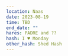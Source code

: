 ```yaml
---
location: Naas
date: 2023-08-19
time: TBD
end_date: ""
hares: PADRE and ??
hash: I ♥ Monday
other_hash: Shed Hash
---
```

